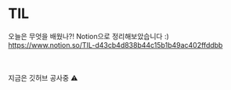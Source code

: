 # TIL
오늘은 무엇을 배웠나?! Notion으로 정리해보았습니다 :)  <br>
https://www.notion.so/TIL-d43cb4d838b44c15b1b49ac402ffddbb
 
 
<br>
<br> 
지금은 깃허브 공사중 ⚠️
